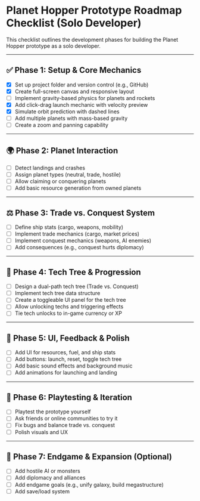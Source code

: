 # Planet Hopper Prototype Roadmap Checklist (Solo Developer)

This checklist outlines the development phases for building the Planet Hopper prototype as a solo developer.

---

## ✅ Phase 1: Setup & Core Mechanics
- [x] Set up project folder and version control (e.g., GitHub)
- [x] Create full-screen canvas and responsive layout
- [ ] Implement gravity-based physics for planets and rockets
- [x] Add click-drag launch mechanic with velocity preview
- [x] Simulate orbit prediction with dashed lines
- [ ] Add multiple planets with mass-based gravity
- [ ] Create a zoom and panning capability

---

## 🌍 Phase 2: Planet Interaction
- [ ] Detect landings and crashes
- [ ] Assign planet types (neutral, trade, hostile)
- [ ] Allow claiming or conquering planets
- [ ] Add basic resource generation from owned planets

---

## ⚖️ Phase 3: Trade vs. Conquest System
- [ ] Define ship stats (cargo, weapons, mobility)
- [ ] Implement trade mechanics (cargo, market prices)
- [ ] Implement conquest mechanics (weapons, AI enemies)
- [ ] Add consequences (e.g., conquest hurts diplomacy)

---

## 🌳 Phase 4: Tech Tree & Progression
- [ ] Design a dual-path tech tree (Trade vs. Conquest)
- [ ] Implement tech tree data structure
- [ ] Create a toggleable UI panel for the tech tree
- [ ] Allow unlocking techs and triggering effects
- [ ] Tie tech unlocks to in-game currency or XP

---

## 🧪 Phase 5: UI, Feedback & Polish
- [ ] Add UI for resources, fuel, and ship stats
- [ ] Add buttons: launch, reset, toggle tech tree
- [ ] Add basic sound effects and background music
- [ ] Add animations for launching and landing

---

## 🧠 Phase 6: Playtesting & Iteration
- [ ] Playtest the prototype yourself
- [ ] Ask friends or online communities to try it
- [ ] Fix bugs and balance trade vs. conquest
- [ ] Polish visuals and UX

---

## 🏁 Phase 7: Endgame & Expansion (Optional)
- [ ] Add hostile AI or monsters
- [ ] Add diplomacy and alliances
- [ ] Add endgame goals (e.g., unify galaxy, build megastructure)
- [ ] Add save/load system

